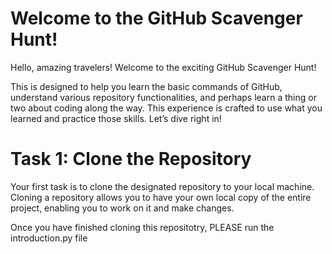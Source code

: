 # Welcome to the GitHub Scavenger Hunt!

Hello, amazing travelers! Welcome to the exciting GitHub Scavenger Hunt! 

This is designed to help you learn the basic commands of GitHub, understand various repository functionalities, and perhaps learn a thing or two about coding along the way. This experience is crafted to use what you learned and practice those skills. Let’s dive right in!

# Task 1: Clone the Repository

Your first task is to clone the designated repository to your local machine. Cloning a repository allows you to have your own local copy of the entire project, enabling you to work on it and make changes. 

Once you have finished cloning this repositotry, PLEASE run the introduction.py file
